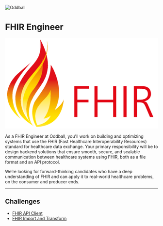 ![Oddball](https://oddball.io/wp-content/uploads/2024/01/Oddball-Logo-High-Res.png)

# FHIR Engineer

![FHIR](FHIR_logo.png)

As a FHIR Engineer at Oddball, you'll work on building and optimizing systems that use the FHIR (Fast Healthcare Interoperability Resources) standard for healthcare data exchange. Your primary responsibility will be to design backend solutions that ensure smooth, secure, and scalable communication between healthcare systems using FHIR, both as a file format and an API protocol.

We’re looking for forward-thinking candidates who have a deep understanding of FHIR and can apply it to real-world healthcare problems, on the consumer and producer ends.

---

## Challenges

- [FHIR API Client](fhir-api-client/README.md)
- [FHIR Import and Transform](fhir-import/README.md)
